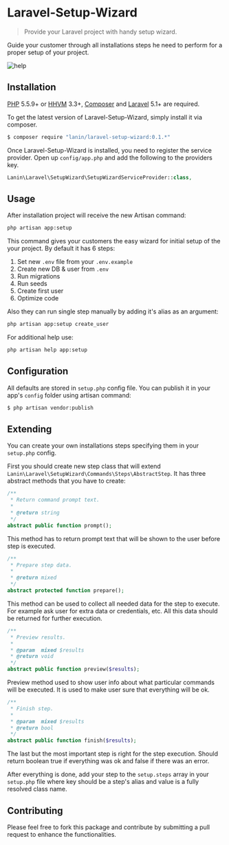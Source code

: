 # Laravel-Setup-Wizard
> Provide your Laravel project with handy setup wizard.

Guide your customer through all installations steps he need to perform for a proper setup of your project.

![help](http://lanin.me/images/setup.png)

## Installation

[PHP](https://php.net) 5.5.9+ or [HHVM](http://hhvm.com) 3.3+, [Composer](https://getcomposer.org) and [Laravel](http://laravel.com) 5.1+ are required.

To get the latest version of Laravel-Setup-Wizard, simply install it via composer.

```bash
$ composer require "lanin/laravel-setup-wizard:0.1.*"
```

Once Laravel-Setup-Wizard is installed, you need to register the service provider. Open up `config/app.php` and add the following to the providers key.

```php
Lanin\Laravel\SetupWizard\SetupWizardServiceProvider::class,
```

## Usage

After installation project will receive the new Artisan command:

```bash
php artisan app:setup
```

This command gives your customers the easy wizard for initial setup of the your project. By default it has 6 steps:

1. Set new `.env` file from your `.env.example`
1. Create new DB & user from `.env`
1. Run migrations
1. Run seeds
1. Create first user
1. Optimize code

Also they can run single step manually by adding it's alias as an argument:

```bash
php artisan app:setup create_user
```

For additional help use:

```bash
php artisan help app:setup
```

## Configuration

All defaults are stored in `setup.php` config file. You can publish it in your app's `config` folder using artisan command:

```bash
$ php artisan vendor:publish
```

## Extending

You can create your own installations steps specifying them in your `setup.php` config.

First you should create new step class that will extend `Lanin\Laravel\SetupWizard\Commands\Steps\AbstractStep`.
It has three abstract methods that you have to create:

```php
/**
 * Return command prompt text.
 *
 * @return string
 */
abstract public function prompt();
```

This method has to return prompt text that will be shown to the user before step is executed.

```php
/**
 * Prepare step data.
 *
 * @return mixed
 */
abstract protected function prepare();
```

This method can be used to collect all needed data for the step to execute.
For example ask user for extra data or credentials, etc. All this data should be returned for further execution.

```php
/**
 * Preview results.
 *
 * @param  mixed $results
 * @return void
 */
abstract public function preview($results);
```

Preview method used to show user info about what particular commands will be executed. 
It is used to make user sure that everything will be ok.

```php
/**
 * Finish step.
 *
 * @param  mixed $results
 * @return bool
 */
abstract public function finish($results);
```

The last but the most important step is right for the step execution. 
Should return boolean true if everything was ok and false if there was an error.

After everything is done, add your step to the `setup.steps` array in your `setup.php` file where key should be a step's alias and value is a fully resolved class name.

## Contributing

Please feel free to fork this package and contribute by submitting a pull request to enhance the functionalities.